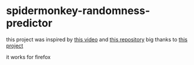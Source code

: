 # spidermonkey-randomness-predictor

this project was inspired by [this video](https://www.youtube.com/watch?v=-h_rj2-HP2E) and [this repository](https://github.com/PwnFunction/v8-randomness-predictor) 
big thanks to [this project](https://blog.securityevaluators.com/hacking-the-javascript-lottery-80cc437e3b7f)

it works for firefox
